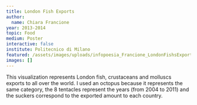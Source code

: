 ```yaml
---
title: London Fish Exports
author:
  name: Chiara Francione
year: 2013-2014
topic: Food
medium: Poster
interactive: false
institute: Politecnico di Milano
featured: /assets/images/uploads/infopoesia_Francione_LondonFishsExports.png
images: []
---
```

This visualization represents London fish, crustaceans and molluscs exports to all over the world. I used an octopus because it represents the same category, the 8 tentacles represent the years (from 2004 to 2011) and the suckers correspond to the exported amount to each country.
